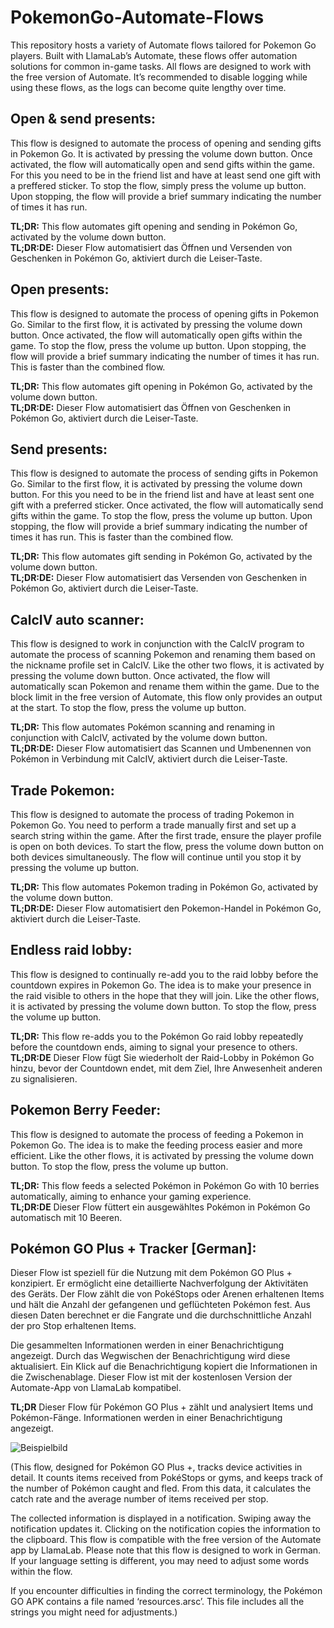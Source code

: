 # PokemonGo-Automate-Flows
This repository hosts a variety of Automate flows tailored for Pokemon Go players. Built with LlamaLab’s Automate, these flows offer automation solutions for common in-game tasks. All flows are designed to work with the free version of Automate. It’s recommended to disable logging while using these flows, as the logs can become quite lengthy over time.

## Open & send presents:
This flow is designed to automate the process of opening and sending gifts in Pokemon Go. It is activated by pressing the volume down button. Once activated, the flow will automatically open and send gifts within the game. For this you need to be in the friend list and have at least send one gift with a preffered sticker. To stop the flow, simply press the volume up button. Upon stopping, the flow will provide a brief summary indicating the number of times it has run.

**TL;DR:**
This flow automates gift opening and sending in Pokémon Go, activated by the volume down button.<br/>
**TL;DR:DE:**
Dieser Flow automatisiert das Öffnen und Versenden von Geschenken in Pokémon Go, aktiviert durch die Leiser-Taste.

## Open presents:
This flow is designed to automate the process of opening gifts in Pokemon Go. Similar to the first flow, it is activated by pressing the volume down button. Once activated, the flow will automatically open gifts within the game. To stop the flow, press the volume up button. Upon stopping, the flow will provide a brief summary indicating the number of times it has run. 
This is faster than the combined flow.

**TL;DR:**
This flow automates gift opening in Pokémon Go, activated by the volume down button.<br/>
**TL;DR:DE:**
Dieser Flow automatisiert das Öffnen von Geschenken in Pokémon Go, aktiviert durch die Leiser-Taste.

## Send presents:
This flow is designed to automate the process of sending gifts in Pokemon Go. Similar to the first flow, it is activated by pressing the volume down button. For this you need to be in the friend list and have at least sent one gift with a preferred sticker. Once activated, the flow will automatically send gifts within the game. To stop the flow, press the volume up button. Upon stopping, the flow will provide a brief summary indicating the number of times it has run. 
This is faster than the combined flow.

**TL;DR:**
This flow automates gift sending in Pokémon Go, activated by the volume down button.<br/>
**TL;DR:DE:**
Dieser Flow automatisiert das Versenden von Geschenken in Pokémon Go, aktiviert durch die Leiser-Taste.

## CalcIV auto scanner:
This flow is designed to work in conjunction with the CalcIV program to automate the process of scanning Pokemon and renaming them based on the nickname profile set in CalcIV. Like the other two flows, it is activated by pressing the volume down button. Once activated, the flow will automatically scan Pokemon and rename them within the game. Due to the block limit in the free version of Automate, this flow only provides an output at the start. To stop the flow, press the volume up button.

**TL;DR:**
This flow automates Pokémon scanning and renaming in conjunction with CalcIV, activated by the volume down button.<br/>
**TL;DR:DE:**
Dieser Flow automatisiert das Scannen und Umbenennen von Pokémon in Verbindung mit CalcIV, aktiviert durch die Leiser-Taste.

## Trade Pokemon:
This flow is designed to automate the process of trading Pokemon in Pokemon Go. You need to perform a trade manually first and set up a search string within the game. After the first trade, ensure the player profile is open on both devices. To start the flow, press the volume down button on both devices simultaneously. The flow will continue until you stop it by pressing the volume up button.

**TL;DR:**
This flow automates Pokemon trading in Pokémon Go, activated by the volume down button.<br/>
**TL;DR:DE:**
Dieser Flow automatisiert den Pokemon-Handel in Pokémon Go, aktiviert durch die Leiser-Taste.

## Endless raid lobby:
This flow is designed to continually re-add you to the raid lobby before the countdown expires in Pokemon Go. The idea is to make your presence in the raid visible to others in the hope that they will join. Like the other flows, it is activated by pressing the volume down button. To stop the flow, press the volume up button.

**TL;DR:**
This flow re-adds you to the Pokémon Go raid lobby repeatedly before the countdown ends, aiming to signal your presence to others.<br/>
**TL;DR:DE**
Dieser Flow fügt Sie wiederholt der Raid-Lobby in Pokémon Go hinzu, bevor der Countdown endet, mit dem Ziel, Ihre Anwesenheit anderen zu signalisieren.

## Pokemon Berry Feeder:
This flow is designed to automate the process of feeding a Pokemon in Pokemon Go. The idea is to make the feeding process easier and more efficient. Like the other flows, it is activated by pressing the volume down button. To stop the flow, press the volume up button.

**TL;DR:**
This flow feeds a selected Pokémon in Pokémon Go with 10 berries automatically, aiming to enhance your gaming experience.<br/>
**TL;DR:DE**
Dieser Flow füttert ein ausgewähltes Pokémon in Pokémon Go automatisch mit 10 Beeren.

## Pokémon GO Plus + Tracker [German]:
Dieser Flow ist speziell für die Nutzung mit dem Pokémon GO Plus + konzipiert. Er ermöglicht eine detaillierte Nachverfolgung der Aktivitäten des Geräts. Der Flow zählt die von PokéStops oder Arenen erhaltenen Items und hält die Anzahl der gefangenen und geflüchteten Pokémon fest. Aus diesen Daten berechnet er die Fangrate und die durchschnittliche Anzahl der pro Stop erhaltenen Items.

Die gesammelten Informationen werden in einer Benachrichtigung angezeigt. Durch das Wegwischen der Benachrichtigung wird diese aktualisiert. Ein Klick auf die Benachrichtigung kopiert die Informationen in die Zwischenablage. Dieser Flow ist mit der kostenlosen Version der Automate-App von LlamaLab kompatibel.

**TL;DR**
 Dieser Flow für Pokémon GO Plus + zählt und analysiert Items und Pokémon-Fänge. Informationen werden in einer Benachrichtigung angezeigt. 

![Beispielbild](https://github.com/chrisisth/PokemonGo-Automate-Flows/blob/031391f95275ed17d9f04f6e95f9bc246ae4282a/Pok%C3%A9mon%20GO%20Plus%20+%20Tracker%20%5BGerman%5D/Beispiel.jpg "Beispielbild")


(This flow, designed for Pokémon GO Plus +, tracks device activities in detail. It counts items received from PokéStops or gyms, and keeps track of the number of Pokémon caught and fled. From this data, it calculates the catch rate and the average number of items received per stop.

The collected information is displayed in a notification. Swiping away the notification updates it. Clicking on the notification copies the information to the clipboard. This flow is compatible with the free version of the Automate app by LlamaLab. Please note that this flow is designed to work in German. If your language setting is different, you may need to adjust some words within the flow.

If you encounter difficulties in finding the correct terminology, the Pokémon GO APK contains a file named ‘resources.arsc’. This file includes all the strings you might need for adjustments.)
